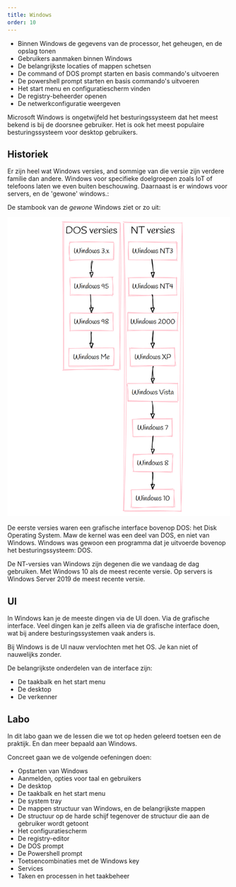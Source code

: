 ```yaml
---
title: Windows
order: 10
---
```


<Goals>

 - Binnen Windows de gegevens van de processor, het geheugen, en de opslag tonen
 - Gebruikers aanmaken binnen Windows
 - De belangrijkste locaties of mappen schetsen
 - De command of DOS prompt starten en basis commando's uitvoeren
 - De powershell prompt starten en basis commando's uitvoeren
 - Het start menu en configuratiescherm vinden
 - De registry-beheerder openen
 - De netwerkconfiguratie weergeven

</Goals>

Microsoft Windows is ongetwijfeld het besturingssysteem dat het meest 
bekend is bij de doorsnee gebruiker. Het is ook het meest populaire
besturingssysteem voor desktop gebruikers.

## Historiek

Er zijn heel wat Windows versies, and sommige van die versie zijn verdere
familie dan andere. Windows voor specifieke doelgroepen zoals IoT of telefoons
laten we even buiten beschouwing. Daarnaast is er windows voor servers, en de 
'gewone' windows.:

De stambook van de _gewone_ Windows ziet or zo uit:

![Windows versies](stamboom.png)

De eerste versies waren een grafische interface bovenop DOS: het Disk Operating System.
Maw de kernel was een deel van DOS, en niet van Windows. Windows was gewoon een programma
dat je uitvoerde bovenop het besturingssysteem: DOS.

De NT-versies van Windows zijn degenen die we vandaag de dag gebruiken. 
Met Windows 10 als de meest recente versie. Op servers is Windows Server 2019 de meest
recente versie.

## UI

In Windows kan je de meeste dingen via de UI doen. Via de grafische interface.
Veel dingen kan je zelfs alleen via de grafische interface doen, wat bij andere
besturingssystemen vaak anders is.

Bij Windows is de UI nauw vervlochten met het OS. Je kan niet of nauwelijks zonder.

De belangrijkste onderdelen van de interface zijn:

 - De taakbalk en het start menu
 - De desktop
 - De verkenner

## Labo

In dit labo gaan we de lessen die we tot op heden geleerd toetsen een de praktijk.
En dan meer bepaald aan Windows.

Concreet gaan we de volgende oefeningen doen:

 - Opstarten van Windows
 - Aanmelden, opties voor taal en gebruikers
 - De desktop
 - De taakbalk en het start menu
 - De system tray
 - De mappen structuur van Windows, en de belangrijkste mappen
 - De structuur op de harde schijf tegenover de structuur die aan de gebruiker wordt getoont
 - Het configuratiescherm
 - De registry-editor
 - De DOS prompt
 - De Powershell prompt
 - Toetsencombinaties met de Windows key
 - Services
 - Taken en processen in het taakbeheer
